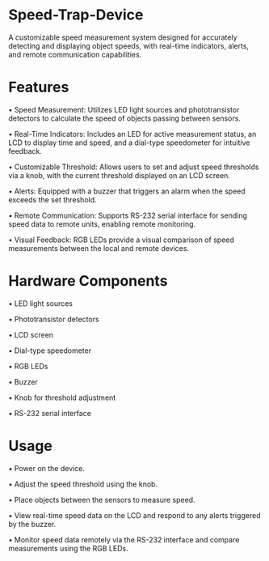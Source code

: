 # Speed-Trap-Device

A customizable speed measurement system designed for accurately detecting and displaying object speeds, with real-time indicators, alerts, and remote communication capabilities.

# Features

• Speed Measurement: Utilizes LED light sources and phototransistor detectors to calculate the speed of objects passing between sensors.

• Real-Time Indicators: Includes an LED for active measurement status, an LCD to display time and speed, and a dial-type speedometer for intuitive feedback.

• Customizable Threshold: Allows users to set and adjust speed thresholds via a knob, with the current threshold displayed on an LCD screen.

• Alerts: Equipped with a buzzer that triggers an alarm when the speed exceeds the set threshold.

• Remote Communication: Supports RS-232 serial interface for sending speed data to remote units, enabling remote monitoring.

• Visual Feedback: RGB LEDs provide a visual comparison of speed measurements between the local and remote devices.


# Hardware Components

• LED light sources

• Phototransistor detectors

• LCD screen

• Dial-type speedometer

• RGB LEDs

• Buzzer

• Knob for threshold adjustment

• RS-232 serial interface

# Usage

• Power on the device.

• Adjust the speed threshold using the knob.

• Place objects between the sensors to measure speed.

• View real-time speed data on the LCD and respond to any alerts triggered by the buzzer.

• Monitor speed data remotely via the RS-232 interface and compare measurements using the RGB LEDs.

